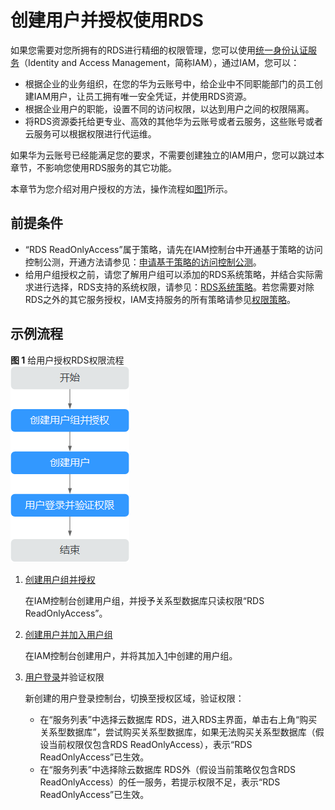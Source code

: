 # 创建用户并授权使用RDS<a name="rds_07_0002"></a>

如果您需要对您所拥有的RDS进行精细的权限管理，您可以使用[统一身份认证服务](https://support.huaweicloud.com/usermanual-iam/iam_01_0001.html)（Identity and Access Management，简称IAM），通过IAM，您可以：

-   根据企业的业务组织，在您的华为云账号中，给企业中不同职能部门的员工创建IAM用户，让员工拥有唯一安全凭证，并使用RDS资源。
-   根据企业用户的职能，设置不同的访问权限，以达到用户之间的权限隔离。
-   将RDS资源委托给更专业、高效的其他华为云账号或者云服务，这些账号或者云服务可以根据权限进行代运维。

如果华为云账号已经能满足您的要求，不需要创建独立的IAM用户，您可以跳过本章节，不影响您使用RDS服务的其它功能。

本章节为您介绍对用户授权的方法，操作流程如[图1](#zh-cn_topic_0172661625_fig15451536531)所示。

## 前提条件<a name="zh-cn_topic_0172661625_section25675773"></a>

-   “RDS ReadOnlyAccess”属于策略，请先在IAM控制台中开通基于策略的访问控制公测，开通方法请参见：[申请基于策略的访问控制公测](https://support.huaweicloud.com/usermanual-iam/iam_01_019.html)。
-   给用户组授权之前，请您了解用户组可以添加的RDS系统策略，并结合实际需求进行选择，RDS支持的系统权限，请参见：[RDS系统策略](https://support.huaweicloud.com/productdesc-rds/rds_01_0017.html)。若您需要对除RDS之外的其它服务授权，IAM支持服务的所有策略请参见[权限策略](https://support.huaweicloud.com/usermanual-permissions/iam_01_0001.html)。

## 示例流程<a name="zh-cn_topic_0172661625_section10309404"></a>

**图 1**  给用户授权RDS权限流程<a name="zh-cn_topic_0172661625_fig15451536531"></a>  
![](figures/给用户授权RDS权限流程.png "给用户授权RDS权限流程")

1.  <a name="zh-cn_topic_0172661625_li10176121316284"></a>[创建用户组并授权](https://support.huaweicloud.com/usermanual-iam/iam_03_0001.html)

    在IAM控制台创建用户组，并授予关系型数据库只读权限“RDS ReadOnlyAccess”。

2.  [创建用户并加入用户组](https://support.huaweicloud.com/usermanual-iam/iam_02_0001.html)

    在IAM控制台创建用户，并将其加入[1](#zh-cn_topic_0172661625_li10176121316284)中创建的用户组。

3.  [用户登录](https://support.huaweicloud.com/usermanual-iam/iam_01_0552.html)并验证权限

    新创建的用户登录控制台，切换至授权区域，验证权限：

    -   在“服务列表”中选择云数据库 RDS，进入RDS主界面，单击右上角“购买关系型数据库”，尝试购买关系型数据库，如果无法购买关系型数据库（假设当前权限仅包含RDS ReadOnlyAccess），表示“RDS ReadOnlyAccess”已生效。
    -   在“服务列表”中选择除云数据库 RDS外（假设当前策略仅包含RDS ReadOnlyAccess）的任一服务，若提示权限不足，表示“RDS ReadOnlyAccess”已生效。


